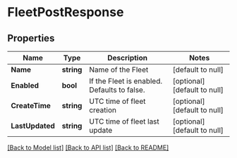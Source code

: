 # FleetPostResponse

## Properties
Name | Type | Description | Notes
------------ | ------------- | ------------- | -------------
**Name** | **string** | Name of the Fleet | [default to null]
**Enabled** | **bool** | If the Fleet is enabled. Defaults to false. | [optional] [default to null]
**CreateTime** | **string** | UTC time of fleet creation | [optional] [default to null]
**LastUpdated** | **string** | UTC time of fleet last update | [optional] [default to null]

[[Back to Model list]](../README.md#documentation-for-models) [[Back to API list]](../README.md#documentation-for-api-endpoints) [[Back to README]](../README.md)


